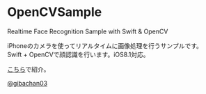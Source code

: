 OpenCVSample
============

Realtime Face Recognition Sample with Swift &amp; OpenCV  

iPhoneのカメラを使ってリアルタイムに画像処理を行うサンプルです。  
Swift + OpenCVで顔認識を行います。iOS8.1対応。

[こちら](http://giveitashot.hatenadiary.jp/entry/2014/10/19/190505)で紹介。  

[@gibachan03](https://twitter.com/gibachan03)
